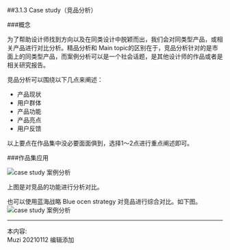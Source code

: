 ##3.1.3 Case study（竞品分析）

###概念

为了帮助设计师找到方向以及在同类设计中脱颖而出，我们会对同类型产品，或相关产品进行对比分析。精品分析和 Main topic的区别在于，竞品分析针对的是市面上的同类型产品，而案例分析可以是一个社会话题，是其他设计师的作品或者是相关研究报告。

竞品分析可以围绕以下几点来阐述：
 - 产品现状
 - 用户群体
 - 产品功能
 - 产品亮点
 - 用户反馈

以上要点在作品集中没必要面面俱到，选择1～2点进行重点阐述即可。

###作品集应用

![case study 案例分析](http://kitpic.makebi.net/2021/ixd_09.jpg)

上图是对竞品的功能进行分析对比。

也可以使用蓝海战略 Blue ocen strategy 对竞品进行综合对比。如下图。
![case study 案例分析](http://kitpic.makebi.net/2021/ixd_10.jpg)



---
本内容:  
Muzi 20210112 编辑添加

